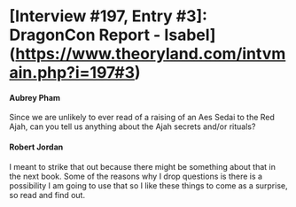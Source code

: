 # [Interview #197, Entry #3]: DragonCon Report - Isabel](https://www.theoryland.com/intvmain.php?i=197#3)

#### Aubrey Pham

Since we are unlikely to ever read of a raising of an Aes Sedai to the Red Ajah, can you tell us anything about the Ajah secrets and/or rituals?

#### Robert Jordan

I meant to strike that out because there might be something about that in the next book. Some of the reasons why I drop questions is there is a possibility I am going to use that so I like these things to come as a surprise, so read and find out.

